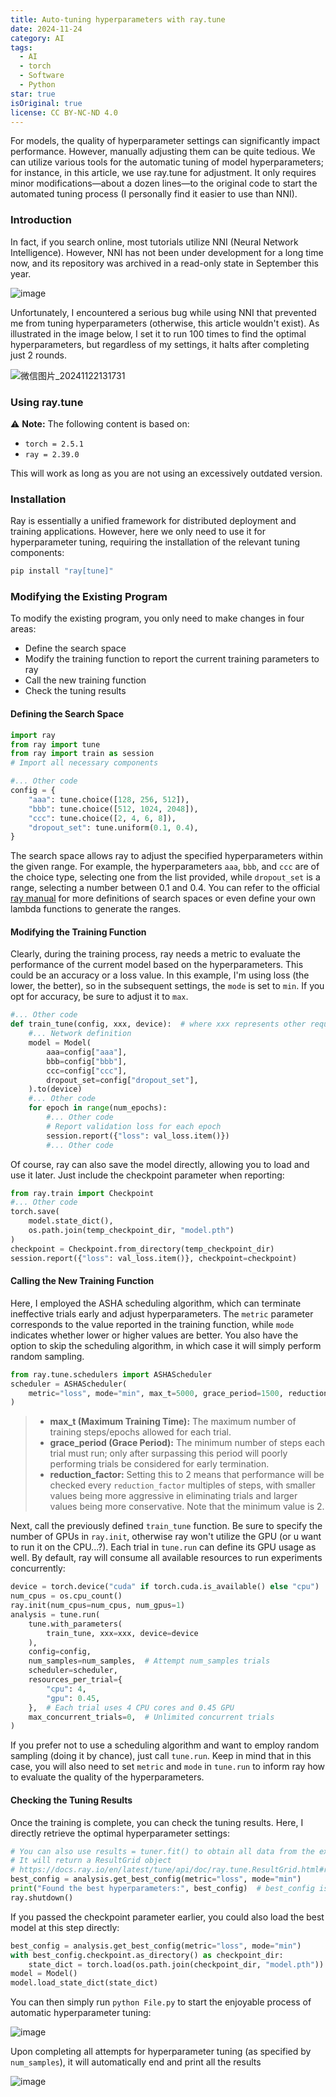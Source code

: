 ```yaml
---
title: Auto-tuning hyperparameters with ray.tune
date: 2024-11-24
category: AI
tags:
  - AI
  - torch
  - Software
  - Python
star: true
isOriginal: true
license: CC BY-NC-ND 4.0
---
```

For models, the quality of hyperparameter settings can significantly impact performance. However, manually adjusting them can be quite tedious. We can utilize various tools for the automatic tuning of model hyperparameters; for instance, in this article, we use ray.tune for adjustment. It only requires minor modifications—about a dozen lines—to the original code to start the automated tuning process (I personally find it easier to use than NNI).

<!-- more -->

### Introduction

In fact, if you search online, most tutorials utilize NNI (Neural Network Intelligence). However, NNI has not been under development for a long time now, and its repository was archived in a read-only state in September this year.

![image](https://minio.menghuan1918.com:443/markdown/2024/11/24/image-20241124144012-lx4yiur.png)

Unfortunately, I encountered a serious bug while using NNI that prevented me from tuning hyperparameters (otherwise, this article wouldn't exist). As illustrated in the image below, I set it to run 100 times to find the optimal hyperparameters, but regardless of my settings, it halts after completing just 2 rounds.

![微信图片_20241122131731](https://minio.menghuan1918.com:443/markdown/2024/11/24/network-asset-微信图片_20241122131731-20241124141956-e92mjdw-20241124143038-j2ctn9c.png)

### Using ray.tune

⚠️ **Note:**  The following content is based on:

* `torch = 2.5.1`
* `ray = 2.39.0`

This will work as long as you are not using an excessively outdated version.

### Installation

Ray is essentially a unified framework for distributed deployment and training applications. However, here we only need to use it for hyperparameter tuning, requiring the installation of the relevant tuning components:

```bash
pip install "ray[tune]"
```

### Modifying the Existing Program

To modify the existing program, you only need to make changes in four areas:

* Define the search space
* Modify the training function to report the current training parameters to ray
* Call the new training function
* Check the tuning results

#### Defining the Search Space

```python
import ray
from ray import tune
from ray import train as session
# Import all necessary components

#... Other code
config = {
    "aaa": tune.choice([128, 256, 512]),
    "bbb": tune.choice([512, 1024, 2048]),
    "ccc": tune.choice([2, 4, 6, 8]),
    "dropout_set": tune.uniform(0.1, 0.4),
}
```

The search space allows ray to adjust the specified hyperparameters within the given range. For example, the hyperparameters `aaa`, `bbb`, and `ccc` are of the choice type, selecting one from the list provided, while `dropout_set` is a range, selecting a number between 0.1 and 0.4. You can refer to the official [ray manual](https://docs.ray.io/en/latest/tune/tutorials/tune-search-spaces.html) for more definitions of search spaces or even define your own lambda functions to generate the ranges.

#### Modifying the Training Function

Clearly, during the training process, ray needs a metric to evaluate the performance of the current model based on the hyperparameters. This could be an accuracy or a loss value. In this example, I'm using loss (the lower, the better), so in the subsequent settings, the `mode` is set to `min`. If you opt for accuracy, be sure to adjust it to `max`.

```python
#... Other code
def train_tune(config, xxx, device):  # where xxx represents other required parameters
    #... Network definition
    model = Model(
        aaa=config["aaa"],
        bbb=config["bbb"],
        ccc=config["ccc"],
        dropout_set=config["dropout_set"],
    ).to(device)
    #... Other code
    for epoch in range(num_epochs):
        #... Other code
        # Report validation loss for each epoch
        session.report({"loss": val_loss.item()})
        #... Other code
```

Of course, ray can also save the model directly, allowing you to load and use it later. Just include the checkpoint parameter when reporting:

```python
from ray.train import Checkpoint
#... Other code
torch.save(
    model.state_dict(),
    os.path.join(temp_checkpoint_dir, "model.pth")
)
checkpoint = Checkpoint.from_directory(temp_checkpoint_dir)
session.report({"loss": val_loss.item()}, checkpoint=checkpoint)
```

#### Calling the New Training Function

Here, I employed the ASHA scheduling algorithm, which can terminate ineffective trials early and adjust hyperparameters. The `metric` parameter corresponds to the value reported in the training function, while `mode` indicates whether lower or higher values are better. You also have the option to skip the scheduling algorithm, in which case it will simply perform random sampling.

```python
from ray.tune.schedulers import ASHAScheduler
scheduler = ASHAScheduler(
    metric="loss", mode="min", max_t=5000, grace_period=1500, reduction_factor=4
)
```

> * **max_t (Maximum Training Time):** 
>   The maximum number of training steps/epochs allowed for each trial.
> * **grace_period (Grace Period):** 
>   The minimum number of steps each trial must run; only after surpassing this period will poorly performing trials be considered for early termination.
> * **reduction_factor:** 
>   Setting this to 2 means that performance will be checked every `reduction_factor` multiples of steps, with smaller values being more aggressive in eliminating trials and larger values being more conservative. Note that the minimum value is 2.

Next, call the previously defined `train_tune` function. Be sure to specify the number of GPUs in `ray.init`, otherwise ray won't utilize the GPU (or u want to run it on the CPU...?). Each trial in `tune.run` can define its GPU usage as well. By default, ray will consume all available resources to run experiments concurrently:

```python
device = torch.device("cuda" if torch.cuda.is_available() else "cpu")
num_cpus = os.cpu_count()
ray.init(num_cpus=num_cpus, num_gpus=1)
analysis = tune.run(
    tune.with_parameters(
        train_tune, xxx=xxx, device=device
    ),
    config=config,
    num_samples=num_samples,  # Attempt num_samples trials
    scheduler=scheduler,
    resources_per_trial={
        "cpu": 4,
        "gpu": 0.45,
    },  # Each trial uses 4 CPU cores and 0.45 GPU
    max_concurrent_trials=0,  # Unlimited concurrent trials
)
```

If you prefer not to use a scheduling algorithm and want to employ random sampling (doing it by chance), just call `tune.run`. Keep in mind that in this case, you will also need to set `metric` and `mode` in `tune.run` to inform ray how to evaluate the quality of the hyperparameters.

#### Checking the Tuning Results

Once the training is complete, you can check the tuning results. Here, I directly retrieve the optimal hyperparameter settings:

```python
# You can also use results = tuner.fit() to obtain all data from the experiments
# It will return a ResultGrid object
# https://docs.ray.io/en/latest/tune/api/doc/ray.tune.ResultGrid.html#ray.tune.ResultGrid
best_config = analysis.get_best_config(metric="loss", mode="min")
print("Found the best hyperparameters:", best_config)  # best_config is a dictionary
ray.shutdown()
```

If you passed the checkpoint parameter earlier, you could also load the best model at this step directly:

```python
best_config = analysis.get_best_config(metric="loss", mode="min")
with best_config.checkpoint.as_directory() as checkpoint_dir:
    state_dict = torch.load(os.path.join(checkpoint_dir, "model.pth"))
model = Model()
model.load_state_dict(state_dict)
```

You can then simply run `python File.py` to start the enjoyable process of automatic hyperparameter tuning:

![image](https://minio.menghuan1918.com:443/markdown/2024/11/24/image-20241124161407-fcj60xj.png)

Upon completing all attempts for hyperparameter tuning (as specified by `num_samples`), it will automatically end and print all the results

![image](https://minio.menghuan1918.com:443/markdown/2024/11/24/image-20241124164716-tb8laag_repeat_1732438196263__838897.png)